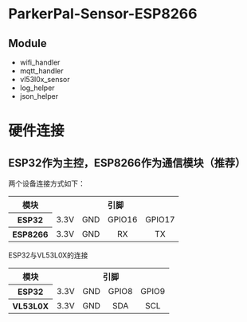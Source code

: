 # ParkerPal-Sensor-ESP8266

## Module
- wifi_handler
- mqtt_handler
- vl53l0x_sensor
- log_helper
- json_helper


# 硬件连接
## ESP32作为主控，ESP8266作为通信模块（推荐）
两个设备连接方式如下：

<table>
<tr>
<th>模块</th>
<th align="center" colspan=4>引脚</th>
</tr>
<tr>
<th>ESP32</th>
<td align="center">3.3V</td>
<td align="center">GND</td>
<td align="center">GPIO16</td>
<td align="center">GPIO17</td>
</tr>
<tr>
<th>ESP8266</th>
<td align="center">3.3V</td>
<td align="center">GND</td>
<td align="center">RX</td>
<td align="center">TX</td>
</tr>
</table>

<table>
<capital>ESP32与VL53L0X的连接</capital>
<tr>
<th>模块</th>
<th align="center" colspan=4>引脚</th>
</tr>
<tr>
<th>ESP32</th>
<td align="center">3.3V</td>
<td align="center">GND</td>
<td align="center">GPIO8</td>
<td align="center">GPIO9</td>
</tr>
<tr>
<th>VL53L0X</th>
<td align="center">3.3V</td>
<td align="center">GND</td>
<td align="center">SDA</td>
<td align="center">SCL</td>
</tr>
</table>